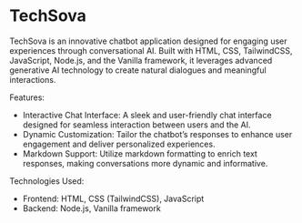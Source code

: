 # TechSova
TechSova is an innovative chatbot application designed for engaging user experiences through conversational AI. Built with HTML, CSS, TailwindCSS, JavaScript, Node.js, and the Vanilla framework, it leverages advanced generative AI technology to create natural dialogues and meaningful interactions.

Features:
- Interactive Chat Interface: A sleek and user-friendly chat interface designed for seamless interaction between users and the AI.
- Dynamic Customization: Tailor the chatbot’s responses to enhance user engagement and deliver personalized experiences.
- Markdown Support: Utilize markdown formatting to enrich text responses, making conversations more dynamic and informative.

Technologies Used:
- Frontend: HTML, CSS (TailwindCSS), JavaScript
- Backend: Node.js, Vanilla framework
